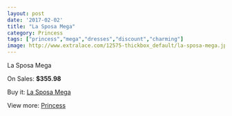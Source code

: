 ```yaml
---
layout: post
date: '2017-02-02'
title: "La Sposa Mega"
category: Princess
tags: ["princess","mega","dresses","discount","charming"]
image: http://www.extralace.com/12575-thickbox_default/la-sposa-mega.jpg
---
```

La Sposa Mega

On Sales: **$355.98**
<a href="https://www.extralace.com/princess/5901-la-sposa-mega.html"><amp-img layout="responsive" width="600" height="600" src="//www.extralace.com/12575-thickbox_default/la-sposa-mega.jpg" alt="La Sposa Mega 0" /></a>
<a href="https://www.extralace.com/princess/5901-la-sposa-mega.html"><amp-img layout="responsive" width="600" height="600" src="//www.extralace.com/12576-thickbox_default/la-sposa-mega.jpg" alt="La Sposa Mega 1" /></a>

Buy it: [La Sposa Mega](https://www.extralace.com/princess/5901-la-sposa-mega.html "La Sposa Mega")

View more: [Princess](https://www.extralace.com/6-princess "Princess")